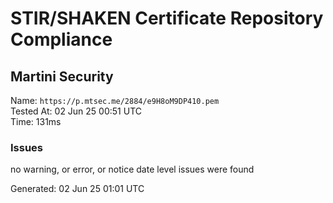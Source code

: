 # STIR/SHAKEN Certificate Repository Compliance

## Martini Security

Name: `https://p.mtsec.me/2884/e9H8oM9DP410.pem`\
Tested At: 02 Jun 25 00:51 UTC\
Time: 131ms

### Issues

no warning, or error, or notice date level issues were found

Generated: 02 Jun 25 01:01 UTC